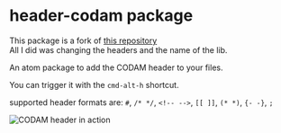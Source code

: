 # header-codam package

This package is a fork of [this repository](https://github.com/Kerollmops/atom-header-42)  
All I did was changing the headers and the name of the lib.

An atom package to add the CODAM header to your files.

You can trigger it with the `cmd-alt-h` shortcut.

supported header formats are:
`#`, `/* */`, `<!-- -->`, `[[ ]]`, `(* *)`, `{- -}`, `;`

![CODAM header in action](https://i.imgur.com/X49mGIB.png)
